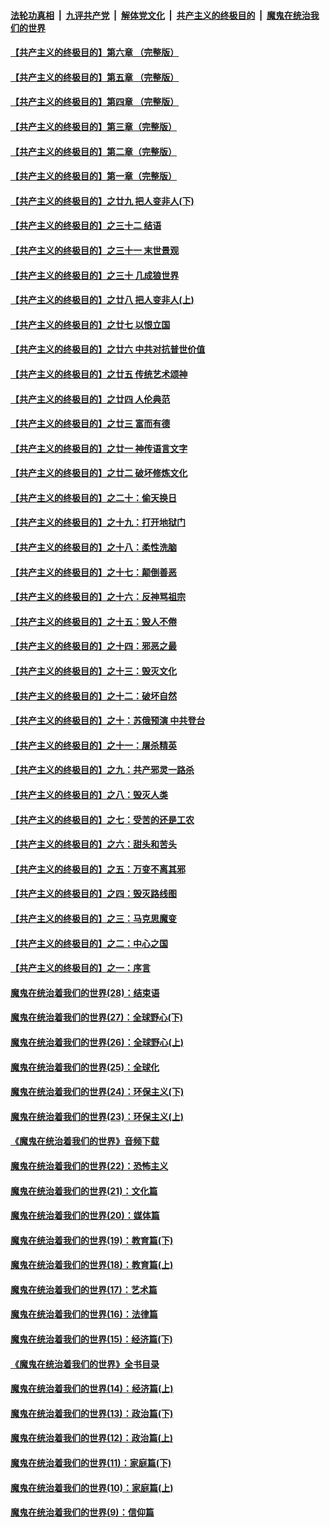 ####  [法轮功真相](../../../../basic/blob/master/README.md?t=04251931) &nbsp;|&nbsp; [九评共产党](../../../../9ping.md/blob/master/README.md?t=04251931) &nbsp;|&nbsp; [解体党文化](../../../../jtdwh.md/blob/master/README.md?t=04251931)  &nbsp;|&nbsp; [共产主义的终极目的](../../../../gczydzjmd.md/blob/master/README.md?t=04251931) &nbsp;|&nbsp; [魔鬼在统治我们的世界](../../../../mgztzwmdsj.md/blob/master/README.md?t=04251931) 

#### [【共产主义的终极目的】第六章 （完整版）](../pages/nsc422/n11428913.md?t=04251931) 

#### [【共产主义的终极目的】第五章 （完整版）](../pages/nsc422/n11428912.md?t=04251931) 

#### [【共产主义的终极目的】第四章 （完整版）](../pages/nsc422/n11428907.md?t=04251931) 

#### [【共产主义的终极目的】第三章（完整版）](../pages/nsc422/n11428848.md?t=04251931) 

#### [【共产主义的终极目的】第二章（完整版）](../pages/nsc422/n11428831.md?t=04251931) 

#### [【共产主义的终极目的】第一章（完整版）](../pages/nsc422/n11417651.md?t=04251931) 

#### [【共产主义的终极目的】之廿九 把人变非人(下)](../pages/nsc422/n11344140.md?t=04251931) 

#### [【共产主义的终极目的】之三十二 结语](../pages/nsc422/n11360535.md?t=04251931) 

#### [【共产主义的终极目的】之三十一 末世景观](../pages/nsc422/n11351129.md?t=04251931) 

#### [【共产主义的终极目的】之三十 几成狼世界](../pages/nsc422/n11348280.md?t=04251931) 

#### [【共产主义的终极目的】之廿八 把人变非人(上)](../pages/nsc422/n11340492.md?t=04251931) 

#### [【共产主义的终极目的】之廿七 以恨立国](../pages/nsc422/n11336944.md?t=04251931) 

#### [【共产主义的终极目的】之廿六 中共对抗普世价值](../pages/nsc422/n11324785.md?t=04251931) 

#### [【共产主义的终极目的】之廿五 传统艺术颂神](../pages/nsc422/n11296396.md?t=04251931) 

#### [【共产主义的终极目的】之廿四 人伦典范](../pages/nsc422/n11296397.md?t=04251931) 

#### [【共产主义的终极目的】之廿三 富而有德](../pages/nsc422/n11283598.md?t=04251931) 

#### [【共产主义的终极目的】之廿一 神传语言文字](../pages/nsc422/n11263265.md?t=04251931) 

#### [【共产主义的终极目的】之廿二 破坏修炼文化](../pages/nsc422/n11245728.md?t=04251931) 

#### [【共产主义的终极目的】之二十：偷天换日](../pages/nsc422/n11238846.md?t=04251931) 

#### [【共产主义的终极目的】之十九：打开地狱门](../pages/nsc422/n11206376.md?t=04251931) 

#### [【共产主义的终极目的】之十八：柔性洗脑](../pages/nsc422/n11199994.md?t=04251931) 

#### [【共产主义的终极目的】之十七：颠倒善恶](../pages/nsc422/n11179782.md?t=04251931) 

#### [【共产主义的终极目的】之十六：反神骂祖宗](../pages/nsc422/n11166798.md?t=04251931) 

#### [【共产主义的终极目的】之十五：毁人不倦](../pages/nsc422/n11166792.md?t=04251931) 

#### [【共产主义的终极目的】之十四：邪恶之最](../pages/nsc422/n11150249.md?t=04251931) 

#### [【共产主义的终极目的】之十三：毁灭文化](../pages/nsc422/n11135227.md?t=04251931) 

#### [【共产主义的终极目的】之十二：破坏自然](../pages/nsc422/n11135214.md?t=04251931) 

#### [【共产主义的终极目的】之十：苏俄预演 中共登台](../pages/nsc422/n11118424.md?t=04251931) 

#### [【共产主义的终极目的】之十一：屠杀精英](../pages/nsc422/n11118442.md?t=04251931) 

#### [【共产主义的终极目的】之九：共产邪灵一路杀](../pages/nsc422/n11114139.md?t=04251931) 

#### [【共产主义的终极目的】之八：毁灭人类](../pages/nsc422/n11108503.md?t=04251931) 

#### [【共产主义的终极目的】之七：受苦的还是工农](../pages/nsc422/n11101809.md?t=04251931) 

#### [【共产主义的终极目的】之六：甜头和苦头](../pages/nsc422/n11096971.md?t=04251931) 

#### [【共产主义的终极目的】之五：万变不离其邪](../pages/nsc422/n11091285.md?t=04251931) 

#### [【共产主义的终极目的】之四：毁灭路线图](../pages/nsc422/n11086284.md?t=04251931) 

#### [【共产主义的终极目的】之三：马克思魔变](../pages/nsc422/n11061941.md?t=04251931) 

#### [【共产主义的终极目的】之二：中心之国](../pages/nsc422/n11047728.md?t=04251931) 

#### [【共产主义的终极目的】之一：序言](../pages/nsc422/n11086077.md?t=04251931) 

#### [魔鬼在统治着我们的世界(28)：结束语](../pages/nsc422/n10936246.md?t=04251931) 

#### [魔鬼在统治着我们的世界(27)：全球野心(下)](../pages/nsc422/n10928319.md?t=04251931) 

#### [魔鬼在统治着我们的世界(26)：全球野心(上)](../pages/nsc422/n10900318.md?t=04251931) 

#### [魔鬼在统治着我们的世界(25)：全球化](../pages/nsc422/n10788205.md?t=04251931) 

#### [魔鬼在统治着我们的世界(24)：环保主义(下)](../pages/nsc422/n10695307.md?t=04251931) 

#### [魔鬼在统治着我们的世界(23)：环保主义(上)](../pages/nsc422/n10688613.md?t=04251931) 

#### [《魔鬼在统治着我们的世界》音频下载](../pages/nsc422/n10635553.md?t=04251931) 

#### [魔鬼在统治着我们的世界(22)：恐怖主义](../pages/nsc422/n10614727.md?t=04251931) 

#### [魔鬼在统治着我们的世界(21)：文化篇](../pages/nsc422/n10597706.md?t=04251931) 

#### [魔鬼在统治着我们的世界(20)：媒体篇](../pages/nsc422/n10586579.md?t=04251931) 

#### [魔鬼在统治着我们的世界(19)：教育篇(下)](../pages/nsc422/n10564808.md?t=04251931) 

#### [魔鬼在统治着我们的世界(18)：教育篇(上)](../pages/nsc422/n10526970.md?t=04251931) 

#### [魔鬼在统治着我们的世界(17)：艺术篇](../pages/nsc422/n10499093.md?t=04251931) 

#### [魔鬼在统治着我们的世界(16)：法律篇](../pages/nsc422/n10485969.md?t=04251931) 

#### [魔鬼在统治着我们的世界(15)：经济篇(下)](../pages/nsc422/n10469975.md?t=04251931) 

#### [《魔鬼在统治着我们的世界》全书目录](../pages/nsc422/n10464261.md?t=04251931) 

#### [魔鬼在统治着我们的世界(14)：经济篇(上)](../pages/nsc422/n10457370.md?t=04251931) 

#### [魔鬼在统治着我们的世界(13)：政治篇(下)](../pages/nsc422/n10448270.md?t=04251931) 

#### [魔鬼在统治着我们的世界(12)：政治篇(上)](../pages/nsc422/n10444576.md?t=04251931) 

#### [魔鬼在统治着我们的世界(11)：家庭篇(下)](../pages/nsc422/n10440961.md?t=04251931) 

#### [魔鬼在统治着我们的世界(10)：家庭篇(上)](../pages/nsc422/n10435448.md?t=04251931) 

#### [魔鬼在统治着我们的世界(9)：信仰篇](../pages/nsc422/n10432159.md?t=04251931) 

